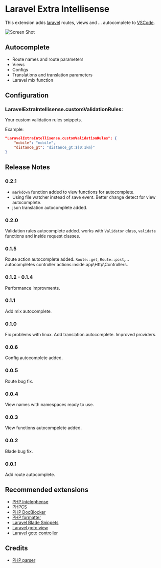 # Laravel Extra Intellisense

This extension adds [laravel](https://laravel.com/) routes, views and ... autocomplete to [VSCode](https://code.visualstudio.com/).

![Screen Shot](https://github.com/amir9480/vscode-laravel-extra-intellisense/raw/master/images/screenshot.gif)

## Autocomplete
* Route names and route parameters
* Views
* Configs
* Translations and translation parameters
* Laravel mix function

## Configuration
### LaravelExtraIntellisense.customValidationRules:
Your custom validation rules snippets.

Example:
```json
"LaravelExtraIntellisense.customValidationRules": {
    "mobile": "mobile",
    "distance_gt": "distance_gt:${0:1km}"
}
```

## Release Notes

### 0.2.1
* `markdown` function added to view functions for autocomplete.
* Using file watcher instead of save event. Better change detect for view autocomplete.
* json translation autocomplete added.

### 0.2.0
Validation rules autocomplete added.
works with `Validator` class, `validate` functions and inside request classes.

### 0.1.5
Route action autocomplete added. `Route::get`, `Route::post`,... autocompletes controller actions inside app\Http\Controllers.

### 0.1.2 - 0.1.4
Performance improvments.

### 0.1.1
Add mix autocomplete.

### 0.1.0
Fix problems with linux.
Add translation autocomplete.
Improved providers.

### 0.0.6
Config autocomplete added.

### 0.0.5
Route bug fix.

### 0.0.4
View names with namespaces ready to use.

### 0.0.3
View functions autocompelete added.

### 0.0.2
Blade bug fix.

### 0.0.1
Add route autocomplete.


## Recommended extensions
* [PHP Intelephense](https://marketplace.visualstudio.com/items?itemName=bmewburn.vscode-intelephense-client)
* [PHPCS](https://marketplace.visualstudio.com/items?itemName=ikappas.phpcs)
* [PHP DocBlocker](https://marketplace.visualstudio.com/items?itemName=neilbrayfield.php-docblocker)
* [PHP formatter](https://marketplace.visualstudio.com/items?itemName=kokororin.vscode-phpfmt)
* [Laravel Blade Snippets](https://marketplace.visualstudio.com/items?itemName=onecentlin.laravel-blade)
* [Laravel goto view](https://marketplace.visualstudio.com/items?itemName=codingyu.laravel-goto-view)
* [Laravel goto controller](https://marketplace.visualstudio.com/items?itemName=stef-k.laravel-goto-controller)

## Credits
* [PHP parser](https://github.com/glayzzle/php-parser)
